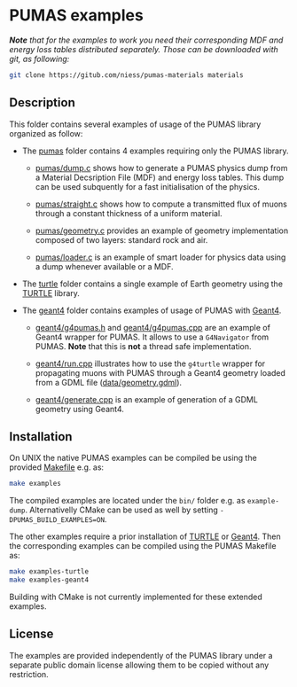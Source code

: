 # PUMAS examples

_**Note** that for the examples to work you need their corresponding MDF and
energy loss tables distributed separately. Those can be downloaded with git, as
following:_
```bash
git clone https://gitub.com/niess/pumas-materials materials
```

## Description

This folder contains several examples of usage of the PUMAS library organized
as follow:

-   The [pumas](pumas) folder contains 4 examples requiring only the PUMAS
    library.

    -   [pumas/dump.c](pumas/dump.c) shows how to generate a PUMAS physics dump
        from a Material Decsription File (MDF) and energy loss tables. This dump
        can be used subquently for a fast initialisation of the physics.

    -   [pumas/straight.c](pumas/straight.c) shows how to compute a transmitted
        flux of muons through a constant thickness of a uniform material.

    -   [pumas/geometry.c](pumas/geometry.c) provides an example of geometry
        implementation composed of two layers: standard rock and air.

    -   [pumas/loader.c](pumas/straight.c) is an example of smart loader for
        physics data using a dump whenever available or a MDF.

-   The [turtle](turtle) folder contains a single example of Earth geometry
    using the [TURTLE](https://github.com/niess/turtle) library.

-   The [geant4](geant4) folder contains examples of usage of PUMAS with
    [Geant4](https://geant4.web.cern.ch/node/1).

    - [geant4/g4pumas.h](geant4/g4pumas.h) and
      [geant4/g4pumas.cpp](geant4/g4pumas.cpp) are an example of Geant4 wrapper
      for PUMAS. It allows to use a `G4Navigator` from PUMAS. **Note** that this
      is **not** a thread safe implementation.

    - [geant4/run.cpp](geant4/run.cpp) illustrates how to use the `g4turtle`
      wrapper for propagating muons with PUMAS through a Geant4 geometry loaded
      from a GDML file ([data/geometry.gdml](data/geometry.gdml)).

    - [geant4/generate.cpp](geant4/generate.cpp) is an example of generation
       of a GDML geometry using Geant4.

## Installation

On UNIX the native PUMAS examples can be compiled be using the provided
[Makefile](../Makefile) e.g. as:
```bash
make examples
```
The compiled examples are located under the `bin/` folder e.g. as
`example-dump`.  Alternativelly CMake can be used as well by setting
`-DPUMAS_BUILD_EXAMPLES=ON`.

The other examples require a prior installation of
[TURTLE](https://github.com/niess/turtle) or
[Geant4](https://geant4.web.cern.ch/node/1). Then the corresponding examples can
be compiled using the PUMAS Makefile as:
```bash
make examples-turtle
make examples-geant4
```
Building with CMake is not currently implemented for these extended examples.

## License
The examples are provided independently of the PUMAS library under a separate
public domain license allowing them to be copied without any restriction.

